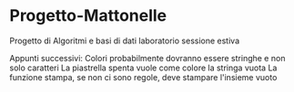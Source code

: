 # Progetto-Mattonelle
Progetto di Algoritmi e basi di dati laboratorio sessione estiva


Appunti successivi:
Colori probabilmente dovranno essere stringhe e non solo caratteri
La piastrella spenta vuole come colore la stringa vuota
La funzione stampa, se non ci sono regole, deve stampare l'insieme vuoto